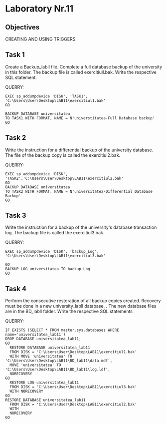 
# Laboratory Nr.11

## Objectives
CREATING AND USING TRIGGERS

## Task 1

Create a Backup_labll file. Complete a full database backup of the university in this folder. The backup file is called exercitiull.bak. Write the respective SQL statement.

QUERRY:
```
EXEC sp_addumpdevice 'DISK', 'TASK1', 'C:\Users\User\Desktop\LAB11\exercitiul1.bak'
GO

BACKUP DATABASE universitatea
TO TASK1 WITH FORMAT, NAME = N'universtitatea-Full Database backup'
GO
```

## Task 2

Write the instruction for a differential backup of the university database. The file of the backup copy is called the exercitiul2.bak.

QUERRY:
```
EXEC sp_addumpdevice 'DISK', 'TASK2','C:\Users\User\Desktop\LAB11\exercitiul2.bak'
GO 
BACKUP DATABASE universitatea
TO TASK2 WITH FORMAT, NAME = N'universitatea-Differential Database Backup'
GO

```

## Task 3
Write the instruction for a backup of the university's database transaction log. The backup file is called the exercitiul3.bak.

QUERRY:
```
EXEC sp_addumpdevice 'DISK', 'backup_Log', 'C:\Users\User\Desktop\LAB11\exercitiul3.bak'

GO
BACKUP LOG universitatea TO backup_Log
GO
```

## Task 4
Perform the consecutive restoration of all backup copies created. Recovery must be done in a new university_labll database. . The new database files are in the BD_labll folder. Write the respective SQL statements

QUERRY:
```
IF EXISTS (SELECT * FROM master.sys.databases WHERE name='universitatea_lab11')
DROP DATABASE universitatea_lab11;
GO
  RESTORE DATABASE universitatea_lab11
  FROM DISK = 'C:\Users\User\Desktop\LAB11\exercitiul1.bak'
  WITH MOVE 'universitatea' TO 'C:\Users\User\Desktop\LAB11\BD_lab11\data.mdf',
  MOVE 'universitatea' TO 'C:\Users\User\Desktop\LAB11\BD_lab11\log.ldf',
  NORECOVERY
GO
  RESTORE LOG universitatea_lab11
  FROM DISK = 'C:\Users\User\Desktop\LAB11\exercitiul3.bak'
  WITH NORECOVERY
GO
RESTORE DATABASE universitatea_lab11
  FROM DISK = 'C:\Users\User\Desktop\LAB11\exercitiul2.bak'
  WITH 
  NORECOVERY
GO
```

